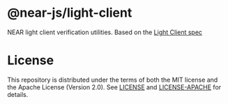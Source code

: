# @near-js/light-client

NEAR light client verification utilities. Based on the [Light Client spec](https://github.com/near/NEPs/blob/master/specs/ChainSpec/LightClient.md)

# License

This repository is distributed under the terms of both the MIT license and the Apache License (Version 2.0).
See [LICENSE](https://github.com/near/near-api-js/blob/master/LICENSE) and [LICENSE-APACHE](https://github.com/near/near-api-js/blob/master/LICENSE-APACHE) for details.
